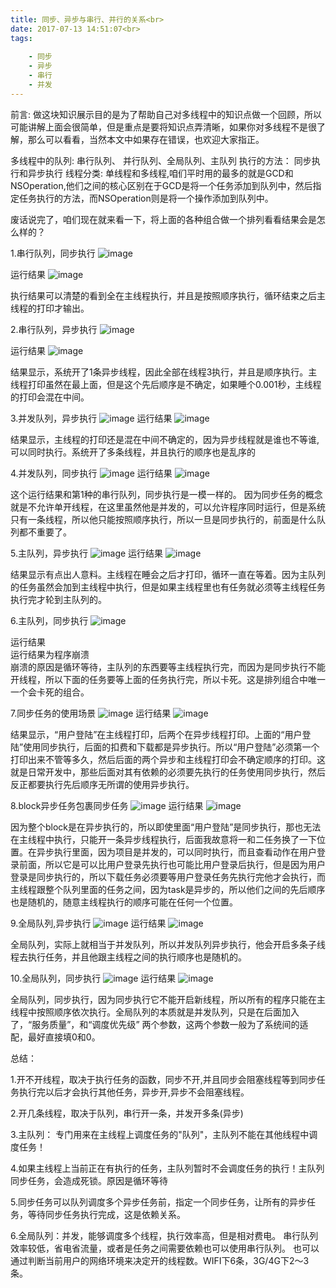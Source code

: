 ```yaml
---
title: 同步、异步与串行、并行的关系<br>
date: 2017-07-13 14:51:07<br>
tags:
   
    - 同步
    - 异步
    - 串行
    - 并发
---
```


前言:
做这块知识展示目的是为了帮助自己对多线程中的知识点做一个回顾，所以可能讲解上面会很简单，但是重点是要将知识点弄清晰，如果你对多线程不是很了解，那么可以看看，当然本文中如果存在错误，也欢迎大家指正。

多线程中的队列:
串行队列、 并行队列、全局队列、主队列
执行的方法：
同步执行和异步执行
线程分类:
单线程和多线程,咱们平时用的最多的就是GCD和NSOperation,他们之间的核心区别在于GCD是将一个任务添加到队列中，然后指定任务执行的方法，而NSOperation则是将一个操作添加到队列中。

<!-- more -->

废话说完了，咱们现在就来看一下，将上面的各种组合做一个排列看看结果会是怎么样的？

1.串行队列，同步执行
![image](http://upload-images.jianshu.io/upload_images/1863813-f9f61f3f5ef79e06.png?imageMogr2/auto-orient/strip%7CimageView2/2/w/1240)

运行结果
![image](http://upload-images.jianshu.io/upload_images/1863813-7374a681b79b9eda.png?imageMogr2/auto-orient/strip%7CimageView2/2/w/1240)

执行结果可以清楚的看到全在主线程执行，并且是按照顺序执行，循环结束之后主线程的打印才输出。

2.串行队列，异步执行
![image](http://upload-images.jianshu.io/upload_images/1863813-12b15b780ebc3d2c.png?imageMogr2/auto-orient/strip%7CimageView2/2/w/1240)

运行结果
![image](http://upload-images.jianshu.io/upload_images/1863813-2b44bbc7f23b04a0.png?imageMogr2/auto-orient/strip%7CimageView2/2/w/1240)

结果显示，系统开了1条异步线程，因此全部在线程3执行，并且是顺序执行。主线程打印虽然在最上面，但是这个先后顺序是不确定，如果睡个0.001秒，主线程的打印会混在中间。

3.并发队列，异步执行
![image](http://upload-images.jianshu.io/upload_images/1863813-1e7e9b9fc135c382.png?imageMogr2/auto-orient/strip%7CimageView2/2/w/1240)
运行结果
![image](http://upload-images.jianshu.io/upload_images/1863813-6ede763315ab5012.png?imageMogr2/auto-orient/strip%7CimageView2/2/w/1240)

结果显示，主线程的打印还是混在中间不确定的，因为异步线程就是谁也不等谁,可以同时执行。系统开了多条线程，并且执行的顺序也是乱序的

4.并发队列，同步执行
![image](http://upload-images.jianshu.io/upload_images/1863813-7614bb95239aaaeb.png?imageMogr2/auto-orient/strip%7CimageView2/2/w/1240)
运行结果
![image](http://upload-images.jianshu.io/upload_images/1863813-87cab09a801889ac.png?imageMogr2/auto-orient/strip%7CimageView2/2/w/1240)

这个运行结果和第1种的串行队列，同步执行是一模一样的。 因为同步任务的概念就是不允许单开线程，在这里虽然他是并发的，可以允许程序同时运行，但是系统只有一条线程，所以他只能按照顺序执行，所以一旦是同步执行的，前面是什么队列都不重要了。

5.主队列，异步执行
![image](http://upload-images.jianshu.io/upload_images/1863813-5610c1fb8b52491f.png?imageMogr2/auto-orient/strip%7CimageView2/2/w/1240)
运行结果
![image](http://upload-images.jianshu.io/upload_images/1863813-6f5a3868b33a24e5.png?imageMogr2/auto-orient/strip%7CimageView2/2/w/1240)

结果显示有点出人意料。主线程在睡会之后才打印，循环一直在等着。因为主队列的任务虽然会加到主线程中执行，但是如果主线程里也有任务就必须等主线程任务执行完才轮到主队列的。

6.主队列，同步执行
![image](http://upload-images.jianshu.io/upload_images/1863813-695d32f163f4988a.png?imageMogr2/auto-orient/strip%7CimageView2/2/w/1240)

运行结果<br>
运行结果为程序崩溃<br>
崩溃的原因是循环等待，主队列的东西要等主线程执行完，而因为是同步执行不能开线程，所以下面的任务要等上面的任务执行完，所以卡死。这是排列组合中唯一一个会卡死的组合。

7.同步任务的使用场景
![image](http://upload-images.jianshu.io/upload_images/1863813-631fb80889cc26a8.png?imageMogr2/auto-orient/strip%7CimageView2/2/w/1240)
运行结果
![image](http://upload-images.jianshu.io/upload_images/1863813-9b539ea47641c196.png?imageMogr2/auto-orient/strip%7CimageView2/2/w/1240)

结果显示，“用户登陆”在主线程打印，后两个在异步线程打印。上面的“用户登陆”使用同步执行，后面的扣费和下载都是异步执行。所以“用户登陆”必须第一个打印出来不管等多久，然后后面的两个异步和主线程打印会不确定顺序的打印。这就是日常开发中，那些后面对其有依赖的必须要先执行的任务使用同步执行，然后反正都要执行先后顺序无所谓的使用异步执行。

8.block异步任务包裹同步任务
![image](http://upload-images.jianshu.io/upload_images/1863813-88094efce27f19b4.png?imageMogr2/auto-orient/strip%7CimageView2/2/w/1240)
运行结果
![image](http://upload-images.jianshu.io/upload_images/1863813-1cc8290873e2934f.png?imageMogr2/auto-orient/strip%7CimageView2/2/w/1240)

因为整个block是在异步执行的，所以即使里面“用户登陆”是同步执行，那也无法在主线程中执行，只能开一条异步线程执行，后面我故意将一和二任务换了一下位置。在异步执行里面，因为项目是并发的，可以同时执行，而且查看动作在用户登录前面，所以它是可以比用户登录先执行也可能比用户登录后执行，但是因为用户登录是同步执行的，所以下载任务必须要等用户登录任务先执行完他才会执行，而主线程跟整个队列里面的任务之间，因为task是异步的，所以他们之间的先后顺序也是随机的，随意主线程执行的顺序可能在任何一个位置。

9.全局队列,异步执行
![image](http://upload-images.jianshu.io/upload_images/1863813-4cebaa1dfdb18254.png?imageMogr2/auto-orient/strip%7CimageView2/2/w/1240)
运行结果
![image](http://upload-images.jianshu.io/upload_images/1863813-634ae3a407d0d64d.png?imageMogr2/auto-orient/strip%7CimageView2/2/w/1240)

全局队列，实际上就相当于并发队列，所以并发队列异步执行，他会开启多条子线程去执行任务，并且他跟主线程之间的执行顺序也是随机的。

10.全局队列，同步执行
![image](http://upload-images.jianshu.io/upload_images/1863813-f75938c65a7b2ddb.png?imageMogr2/auto-orient/strip%7CimageView2/2/w/1240)
运行结果
![image](http://upload-images.jianshu.io/upload_images/1863813-ff962d1e6fb50cd4.png?imageMogr2/auto-orient/strip%7CimageView2/2/w/1240)

全局队列，同步执行，因为同步执行它不能开启新线程，所以所有的程序只能在主线程中按照顺序依次执行。全局队列的本质就是并发队列，只是在后面加入了，“服务质量”，和“调度优先级” 两个参数，这两个参数一般为了系统间的适配，最好直接填0和0。

总结：

1.开不开线程，取决于执行任务的函数，同步不开,并且同步会阻塞线程等到同步任务执行完以后才会执行其他任务，异步开,异步不会阻塞线程。

2.开几条线程，取决于队列，串行开一条，并发开多条(异步)

3.主队列： 专门用来在主线程上调度任务的"队列"，主队列不能在其他线程中调度任务！

4.如果主线程上当前正在有执行的任务，主队列暂时不会调度任务的执行！主队列同步任务，会造成死锁。原因是循环等待

5.同步任务可以队列调度多个异步任务前，指定一个同步任务，让所有的异步任务，等待同步任务执行完成，这是依赖关系。

6.全局队列：并发，能够调度多个线程，执行效率高，但是相对费电。 串行队列效率较低，省电省流量，或者是任务之间需要依赖也可以使用串行队列。
也可以通过判断当前用户的网络环境来决定开的线程数。WIFI下6条，3G/4G下2～3条。
